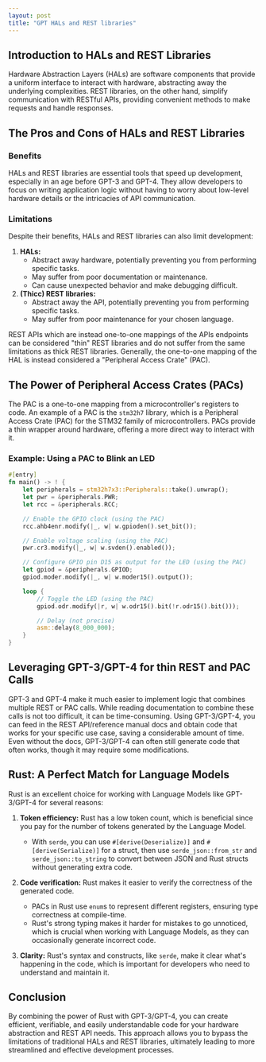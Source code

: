 ```yaml
---
layout: post
title: "GPT HALs and REST libraries"
---
```


[//]: # (# Harnessing the Power of Language Models for Hardware Abstraction and REST APIs in Rust)

## Introduction to HALs and REST Libraries

Hardware Abstraction Layers (HALs) are software components that provide a uniform interface to interact with hardware,
abstracting away the underlying complexities. REST libraries, on the other hand, simplify communication with RESTful
APIs, providing convenient methods to make requests and handle responses.

## The Pros and Cons of HALs and REST Libraries

### Benefits

HALs and REST libraries are essential tools that speed up development, especially in an age before GPT-3 and GPT-4. They
allow developers to focus on writing application logic without having to worry about low-level hardware details or the
intricacies of API communication.

### Limitations

Despite their benefits, HALs and REST libraries can also limit development:

1. **HALs:**
    - Abstract away hardware, potentially preventing you from performing specific tasks.
    - May suffer from poor documentation or maintenance.
    - Can cause unexpected behavior and make debugging difficult.
2. **(Thicc) REST libraries:**
    - Abstract away the API, potentially preventing you from performing specific tasks.
    - May suffer from poor maintenance for your chosen language.

REST APIs which are instead one-to-one mappings of the APIs endpoints can be considered "thin" REST libraries and
do not suffer from the same limitations as thick REST libraries. Generally, the one-to-one mapping of the HAL is
instead considered a "Peripheral Access Crate" (PAC).

## The Power of Peripheral Access Crates (PACs)

The PAC is a one-to-one mapping from a microcontroller's registers to code.
An example of a PAC is the `stm32h7` library, which is a Peripheral Access Crate (PAC) for the STM32 family of
microcontrollers. PACs provide a thin wrapper around hardware, offering a more direct way to interact with it.

### Example: Using a PAC to Blink an LED

```rust
#[entry]
fn main() -> ! {
    let peripherals = stm32h7x3::Peripherals::take().unwrap();
    let pwr = &peripherals.PWR;
    let rcc = &peripherals.RCC;

    // Enable the GPIO clock (using the PAC)
    rcc.ahb4enr.modify(|_, w| w.gpioden().set_bit());

    // Enable voltage scaling (using the PAC)
    pwr.cr3.modify(|_, w| w.svden().enabled());

    // Configure GPIO pin D15 as output for the LED (using the PAC)
    let gpiod = &peripherals.GPIOD;
    gpiod.moder.modify(|_, w| w.moder15().output());

    loop {
        // Toggle the LED (using the PAC)
        gpiod.odr.modify(|r, w| w.odr15().bit(!r.odr15().bit()));

        // Delay (not precise)
        asm::delay(8_000_000);
    }
}
```

## Leveraging GPT-3/GPT-4 for thin REST and PAC Calls

GPT-3 and GPT-4 make it much easier to implement logic that combines multiple REST or PAC calls. While reading
documentation to combine these calls is not too difficult, it can be time-consuming. Using GPT-3/GPT-4, you can feed in
the REST API/reference manual docs and obtain code that works for your specific use case, saving a considerable amount
of time. Even without the docs, GPT-3/GPT-4 can often still generate code that often works, though it may require some
modifications.

## Rust: A Perfect Match for Language Models

Rust is an excellent choice for working with Language Models like GPT-3/GPT-4 for several reasons:

1. **Token efficiency:** Rust has a low token count, which is beneficial since you pay for the number of tokens
   generated by the Language Model.

    - With `serde`, you can use `#[derive(Deserialize)]` and `#[derive(Serialize)]` for a struct, then
      use `serde_json::from_str` and `serde_json::to_string` to convert between JSON and Rust structs without generating
      extra code.
2. **Code verification:** Rust makes it easier to verify the correctness of the generated code.

    - PACs in Rust use `enum`s to represent different registers, ensuring type correctness at compile-time.
    - Rust's strong typing makes it harder for mistakes to go unnoticed, which is crucial when working with Language
      Models, as they can occasionally generate incorrect code.
3. **Clarity:** Rust's syntax and constructs, like `serde`, make it clear what's happening in the code, which is
   important for developers who need to understand and maintain it.

## Conclusion

By combining the power of Rust with GPT-3/GPT-4, you can create efficient, verifiable, and easily understandable code
for your hardware abstraction and REST API needs. This approach allows you to bypass the limitations of traditional HALs
and REST libraries, ultimately leading to more streamlined and effective development processes.
